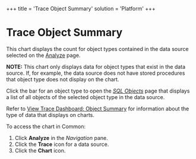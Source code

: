 +++
title = 'Trace Object Summary'
solution = 'Platform'
+++

# Trace Object Summary

This chart displays the count for object types contained in the data
source selected on the [Analyze](../Page_Desc/Analyze) page.

**NOTE:** This chart only displays data for object types that exist in
the data source. If, for example, the data source does not have stored
procedures that object type does not display on the chart.

Click the bar for an object type to open the *[SQL
Objects](../Page_Desc/SQL_Objects)* page that displays a list of all
objects of the selected object type in the data source.

Refer to [View Trace Dashboard: Object
Summary](View_Trace_Dashboard_Object_Summary) for information about
the type of data that displays on charts.

To access the chart in Common:

1.  Click <span style="font-weight: bold;">Analyze</span> in the
    <span style="font-style: italic;">Navigation</span> pane.
2.  Click the <span style="font-weight: bold;">Trace</span> icon for a
    data source.
3.  Click the <span style="font-weight: bold;">Chart</span> icon.
